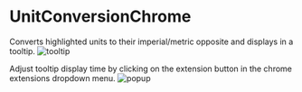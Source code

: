 # UnitConversionChrome
 
Converts highlighted units to their imperial/metric opposite and displays in a tooltip.
![tooltip](https://github.com/user-attachments/assets/a9aaa039-24ef-447f-a5b4-5bc9b00c81b4)

Adjust tooltip display time by clicking on the extension button in the chrome extensions dropdown menu.
![popup](https://github.com/user-attachments/assets/0bdb7a39-af64-4187-8813-6598cff3b38a)

